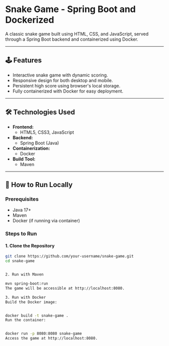 # Snake Game - Spring Boot and Dockerized

A classic snake game built using HTML, CSS, and JavaScript, served through a Spring Boot backend and containerized using Docker.

---

## 🕹️ Features

- Interactive snake game with dynamic scoring.
- Responsive design for both desktop and mobile.
- Persistent high score using browser's local storage.
- Fully containerized with Docker for easy deployment.

---

## 🛠️ Technologies Used

- **Frontend:**
  - HTML5, CSS3, JavaScript
- **Backend:**
  - Spring Boot (Java)
- **Containerization:**
  - Docker
- **Build Tool:**
  - Maven

---

## 🚀 How to Run Locally

### Prerequisites

- Java 17+
- Maven
- Docker (if running via container)

### Steps to Run

#### 1. Clone the Repository
```bash
git clone https://github.com/your-username/snake-game.git
cd snake-game


2. Run with Maven

mvn spring-boot:run
The game will be accessible at http://localhost:8080.

3. Run with Docker
Build the Docker image:


docker build -t snake-game .
Run the container:


docker run -p 8080:8080 snake-game
Access the game at http://localhost:8080.